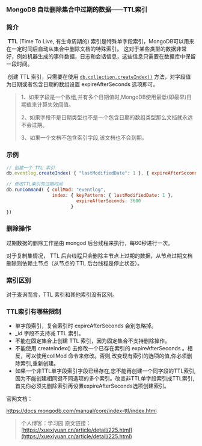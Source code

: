 ### MongoDB 自动删除集合中过期的数据——TTL索引



### 简介

​		**TTL** (Time To Live, 有生命周期的) 索引是特殊单字段索引，MongoDB可以用来在一定时间后自动从集合中删除文档的特殊索引。 这对于某些类型的数据非常好，例如机器生成的事件数据，日志和会话信息，这些信息只需要在数据库中保留一段时间。

​		创建 TTL 索引，只需要在使用   [`db.collection.createIndex()`](https://docs.mongodb.com/manual/reference/method/db.collection.createIndex/#db.collection.createIndex) 方法，对字段值为日期或者包含日期的数组设置 expireAfterSeconds 选项即可。

> 1、如果字段是一个数组,并有多个日期值时,MongoDB使用最低(即最早)日期值来计算失效阈值。
>
> 2、如果字段不是日期类型也不是一个包含日期的数组类型那么文档就永远不会过期。
>
> 3、如果一个文档不包含索引字段,该文档也不会到期。



### 示例

```js
// 创建一个 TTL 索引
db.eventlog.createIndex( { "lastModifiedDate": 1 }, { expireAfterSeconds: 600 } )

// 修改TTL索引的过期时间
db.runCommand( { collMod: "eventlog",
                 index: { keyPattern: { lastModifiedDate: 1 },
                          expireAfterSeconds: 3600
                        }
})
```



### 删除操作

过期数据的删除工作是由 mongod 后台线程来执行，每60秒进行一次。

对于复制集情况， TTL 后台线程只会删除主节点上过期的数据，从节点过期文档删除则依赖主节点（从节点的 TTL 后台线程是停止状态）。





### 索引区别

对于查询而言，TTL 索引和其他索引没有区别。





### TTL索引有哪些限制

- 单字段索引，复合索引时 expireAfterSeconds 会别忽略掉。
- _id 字段不支持减  TTL 索引。
-  不能在固定集合上创建 TTL 索引，因为固定集合不支持删除操作。
- 不能使用 createIndex() 去修改一个已存在索引的 expireAfterSeconds 。相反，可以使用collMod 命令来修改。否则,改变现有索引的选项的值,你必须删除索引,重新创建。
- 如果一个非TTL单字段索引字段已经存在,您不能再创建一个同字段的TTL索引,因为不能创建相同键不同选项的多个索引。改变非TTL单字段索引成TTL索引,首先你必须先删除索引再设置expireAfterSeconds选项创建索引。



官网文档：

https://docs.mongodb.com/manual/core/index-ttl/index.html



> 个人博客：学习园
> 原文链接： [https://xuexiyuan.cn/article/detail/225.html](https://xuexiyuan.cn/article/detail/225.html)

